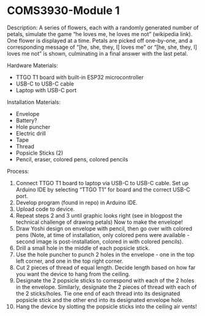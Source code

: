 # COMS3930-Module 1 

Description:
A series of flowers, each with a randomly generated number of petals, simulate the game “he loves me, he loves me not” (wikipedia link). 
One flower is displayed at a time. Petals are picked off one-by-one, and a corresponding message of “[he, she, they, I] loves me” or “[he, she, they, I] loves me not” is shown, culminating in a final answer with the last petal. 

Hardware Materials:
* TTGO T1 board with built-in ESP32 microcontroller 
* USB-C to USB-C cable 
* Laptop with USB-C port

Installation Materials: 
* Envelope
* Battery? 
* Hole puncher
* Electric drill
* Tape
* Thread
* Popsicle Sticks (2) 
* Pencil, eraser, colored pens, colored pencils 

Process: 
1. Connect TTGO T1 board to laptop via USB-C to USB-C cable. Set up Arduino IDE by selecting “TTGO T1” for board and the correct USB-C port. 
2. Develop program (found in repo) in Arduino IDE.
3. Upload code to device.
4. Repeat steps 2 and 3 until graphic looks right (see in blogpost the technical challenge of drawing petals)
Now to make the envelope!
5. Draw Yoshi design on envelope with pencil, then go over with colored pens (Note, at time of installation, only colored pens were available - second image is post-installation, colored in with colored pencils). 
6. Drill a small hole in the middle of each popsicle stick.  
7. Use the hole puncher to punch 2 holes in the envelope - one in the top left corner, and one in the top right corner. 
8.  Cut 2 pieces of thread of equal length. Decide length based on how far you want the device to hang from the ceiling. 
9. Designate the 2 popsicle sticks to correspond with each of the 2 holes in the envelope. Similarly, designate the 2 pieces of thread with each of the 2 sticks/holes. Tie one end of each thread into its designated popsicle stick and the other end into its designated envelope hole. 
10. Hang the device by slotting the popsicle sticks into the ceiling air vents! 
